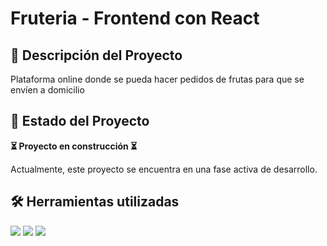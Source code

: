 # Fruteria - Frontend con React

## 📝 Descripción del Proyecto

Plataforma online donde se pueda hacer pedidos de frutas para que se envíen a domicilio


## 🚧 Estado del Proyecto

**⏳ Proyecto en construcción ⏳**

Actualmente, este proyecto se encuentra en una fase activa de desarrollo.

## 🛠️ Herramientas utilizadas

<img  src="https://img.shields.io/badge/javascript-%23323330.svg?style=for-the-badge&logo=javascript&logoColor=%23F7DF1E">

<img  src="https://img.shields.io/badge/NPM-%23CB3837.svg?style=for-the-badge&logo=npm&logoColor=white">

<img  src="https://img.shields.io/badge/react-%2320232a.svg?style=for-the-badge&logo=react&logoColor=%2361DAFB">
